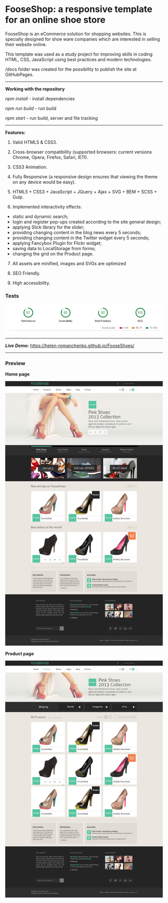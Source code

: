 # FooseShop: a responsive template for an online shoe store

FooseShop is an eCommerce solution for shopping websites. This is specially designed for shoe ware companies which are interested in selling their website online.

This template was used as a study project for improving skills in coding HTML, CSS, JavaScript using best practices and modern technologies.

/docs folder was created for the possibility to publish the site at GitHubPages.

*****

**Working with the repository**

*npm install* - install dependencies

*npm run build* - run build

*npm start* - run build, server and file tracking

*****

**Features:**

1. Valid HTML5 & CSS3.

2.  Cross-browser compatibility (supported browsers: current versions Chrome, Opera, Firefox, Safari, IE11).

3. CSS3 Animation.

4. Fully Responsive (a responsive design ensures that viewing the theme on any device would be easy).

5. HTML5 + CSS3 + JavaScript + JQuery + Ajax + SVG + BEM + SCSS + Gulp.

6. Implemented interactivity effects:
  * static and dynamic search;
  * login and register pop-ups created according to the site general design;
  * applying Slick library for the slider;
  * providing changing content in the blog news every 5 seconds;
  * providing changing content in the Twitter widget every 5 seconds;
  * applying Fancybox Plugin for Flickr widget;
  * saving data to LocalStorage from forms;
  * changing the grid on the Product page.

7. All assets are minified, images and SVGs are optimized

8. SEO Friendly.

9. High accessibility.


### Tests

![site-audit](https://github.com/Helen-Romanchenko/FooseShoes/blob/master/description/audit.png)

*****

***Live Demo:***  https://helen-romanchenko.github.io/FooseShoes/


*****

### Preview

**Home page**

![preview a desktop version of the home page](https://github.com/Helen-Romanchenko/FooseShoes/blob/master/description/home.jpg)

**Product page**

![preview a desktop version of the product page](https://github.com/Helen-Romanchenko/FooseShoes/blob/master/description/products.jpg)
